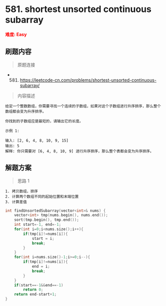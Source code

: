 # 581. shortest unsorted continuous subarray

 **<font color=red>难度: Easy</font>**

 ## 刷题内容
 > 原题连接
* 581. https://leetcode-cn.com/problems/shortest-unsorted-continuous-subarray/
 > 内容描述
 ```
 给定一个整数数组，你需要寻找一个连续的子数组，如果对这个子数组进行升序排序，那么整个数组都会变为升序排序。

你找到的子数组应是最短的，请输出它的长度。

示例 1:

输入: [2, 6, 4, 8, 10, 9, 15]
输出: 5
解释: 你只需要对 [6, 4, 8, 10, 9] 进行升序排序，那么整个表都会变为升序排序。
 ```

## 解题方案
> 思路 1
```
1. 拷贝数组，排序
2. 计算两个数组不同的起始位置和末端位置
3. 计算差值
```

```cpp
int findUnsortedSubarray(vector<int>& nums) {
    vector<int> tmp(nums.begin(), nums.end());
    sort(tmp.begin(), tmp.end());
    int start=-1, end=-1;
    for(int i=0;i<nums.size();i++){
        if(tmp[i]!=nums[i]){
            start = i;
            break;
        }
    }
    for(int i=nums.size()-1;i>=0;i--){
        if(tmp[i]!=nums[i]){
            end = i;
            break;
        }
    }
    if(start==-1&&end==-1)
        return 0;
    return end-start+1;
}
```